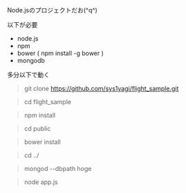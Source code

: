 Node.jsのプロジェクトだお(^q^)

以下が必要
* node.js
* npm
* bower ( npm install -g bower )
* mongodb


多分以下で動く
> git clone https://github.com/sys1yagi/flight_sample.git

> cd flight_sample

> npm install

> cd public

> bower install

> cd ../

> mongod --dbpath hoge

> node app.js


